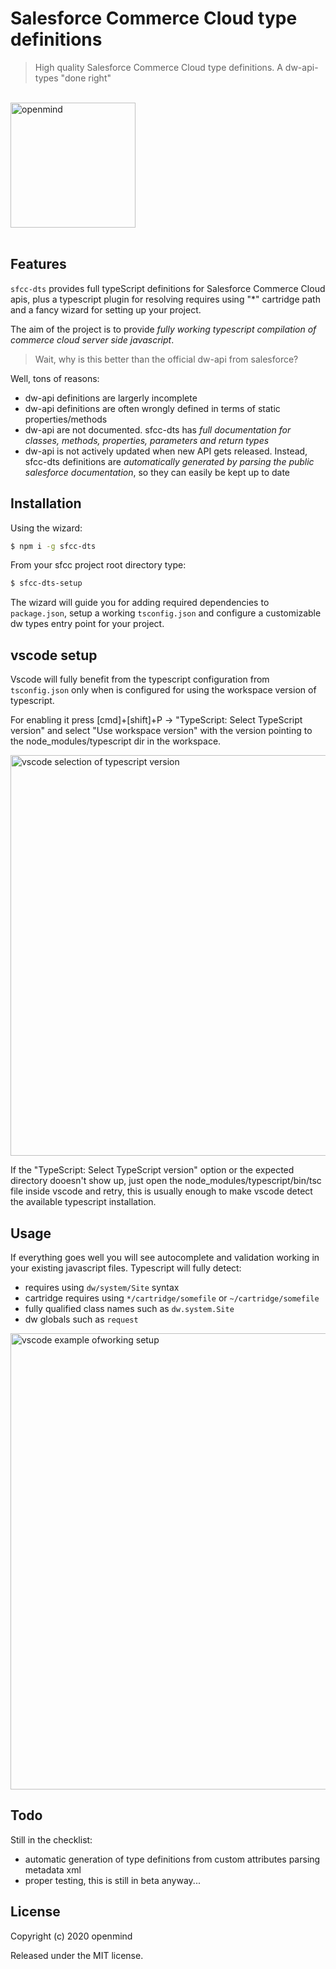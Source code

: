 # Salesforce Commerce Cloud type definitions

> High quality Salesforce Commerce Cloud type definitions. A dw-api-types "done right"

<div>
	<br>
	<a href="https://openmindonline.it" target="_blank"><img width="200" src="https://raw.githubusercontent.com/openmindlab/sfcc-dts/HEAD/openmind.svg" alt="openmind"></a>
	<br>
	<br>
</div>

## Features

`sfcc-dts` provides full typeScript definitions for Salesforce Commerce Cloud apis, plus a typescript plugin for resolving requires using "*" cartridge path and a fancy wizard for setting up your project.

The aim of the project is to provide *fully working typescript compilation of commerce cloud server side javascript*.

> Wait, why is this better than the official dw-api from salesforce?

Well, tons of reasons:
* dw-api definitions are largerly incomplete
* dw-api definitions are often wrongly defined in terms of static properties/methods
* dw-api are not documented. sfcc-dts has *full documentation for classes, methods, properties, parameters and return types*
* dw-api is not actively updated when new API gets released. Instead, sfcc-dts definitions are *automatically generated by parsing the public salesforce documentation*, so they can easily be kept up to date

## Installation

Using the wizard:

```bash
$ npm i -g sfcc-dts
```

From your sfcc project root directory type:

```bash
$ sfcc-dts-setup
```

The wizard will guide you for adding required dependencies to `package.json`, setup a working `tsconfig.json` and configure a customizable dw types entry point for your project.

## vscode setup

Vscode will fully benefit from the typescript configuration from `tsconfig.json` only when is configured for using the workspace version of typescript.

For enabling it press [cmd]+[shift]+P -> "TypeScript: Select TypeScript version" and select "Use workspace version" with the version pointing to the node_modules/typescript dir in the workspace.

<img width="641" src="https://raw.githubusercontent.com/openmindlab/sfcc-dts/HEAD/media/vscode-select.png" alt="vscode selection of typescript version">

If the "TypeScript: Select TypeScript version" option or the expected directory dooesn't show up, just open the node_modules/typescript/bin/tsc file inside vscode and retry, this is usually enough to make vscode detect the available typescript installation.

## Usage

If everything goes well you will see autocomplete and validation working in your existing javascript files. Typescript will fully detect:
* requires using `dw/system/Site` syntax
* cartridge requires using `*/cartridge/somefile` or `~/cartridge/somefile`
* fully qualified class names such as `dw.system.Site`
* dw globals such as `request`

<img width="730" src="https://raw.githubusercontent.com/openmindlab/sfcc-dts/HEAD/media/vscode-autocomplete.png" alt="vscode example ofworking setup">

## Todo

Still in the checklist:
* automatic generation of type definitions from custom attributes parsing metadata xml
* proper testing, this is still in beta anyway...

## License

Copyright (c) 2020 openmind

Released under the MIT license.

